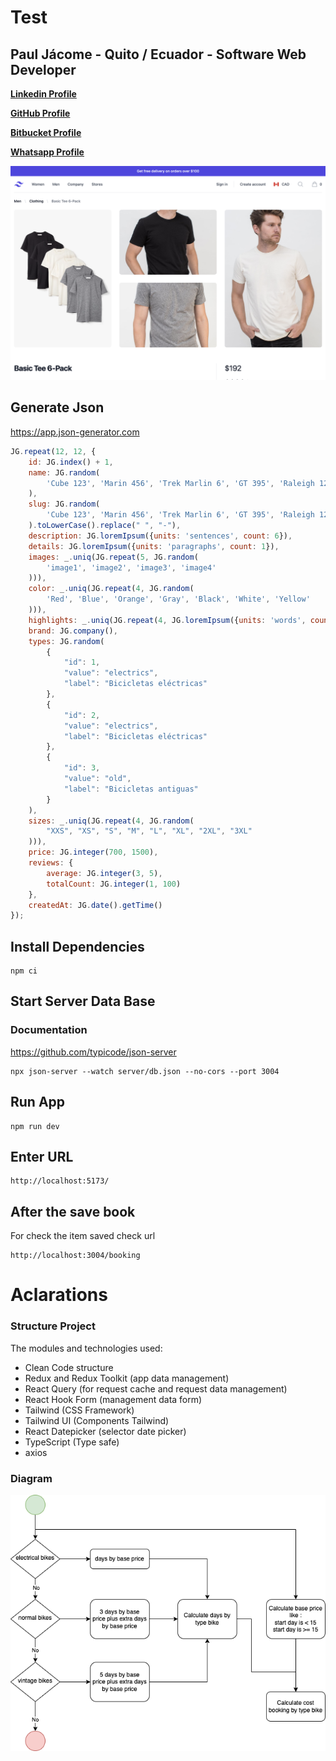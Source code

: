# Test

## Paul Jácome - Quito / Ecuador - Software Web Developer

**[Linkedin Profile](https://bit.ly/paul-jacome-linkedin)**

**[GitHub Profile](https://bit.ly/paul-jacome-github)**

**[Bitbucket Profile](https://bit.ly/paul-jacome-bitbucket)**

**[Whatsapp Profile](https://bit.ly/paul-jacome-whatsapp)**

![Product_Png](https://raw.githubusercontent.com/ankalago/growpro-test/main/screenshot.png)

## Generate Json

https://app.json-generator.com

```javascript
JG.repeat(12, 12, {
    id: JG.index() + 1,
    name: JG.random(
        'Cube 123', 'Marin 456', 'Trek Marlin 6', 'GT 395', 'Raleigh 123', 'Chopper 345', 'Himiway 432', 'Super 73', 'Tower 672', 'Pathfinder 3', 'Giant G', 'Specialized E'
    ),
    slug: JG.random(
        'Cube 123', 'Marin 456', 'Trek Marlin 6', 'GT 395', 'Raleigh 123', 'Chopper 345', 'Himiway 432', 'Super 73', 'Tower 672', 'Pathfinder 3', 'Giant G', 'Specialized E'
    ).toLowerCase().replace(" ", "-"),
    description: JG.loremIpsum({units: 'sentences', count: 6}),
    details: JG.loremIpsum({units: 'paragraphs', count: 1}),
    images: _.uniq(JG.repeat(5, JG.random(
        'image1', 'image2', 'image3', 'image4'
    ))),
    color: _.uniq(JG.repeat(4, JG.random(
        'Red', 'Blue', 'Orange', 'Gray', 'Black', 'White', 'Yellow'
    ))),
    highlights: _.uniq(JG.repeat(4, JG.loremIpsum({units: 'words', count: 6}))),
    brand: JG.company(),
    types: JG.random(
        {
            "id": 1,
            "value": "electrics",
            "label": "Bicicletas eléctricas"
        },
        {
            "id": 2,
            "value": "electrics",
            "label": "Bicicletas eléctricas"
        },
        {
            "id": 3,
            "value": "old",
            "label": "Bicicletas antiguas"
        }
    ),
    sizes: _.uniq(JG.repeat(4, JG.random(
        "XXS", "XS", "S", "M", "L", "XL", "2XL", "3XL"
    ))),
    price: JG.integer(700, 1500),
    reviews: {
        average: JG.integer(3, 5),
        totalCount: JG.integer(1, 100)
    },
    createdAt: JG.date().getTime()
});
```

## Install Dependencies

```
npm ci
```

## Start Server Data Base

### Documentation

https://github.com/typicode/json-server

```
npx json-server --watch server/db.json --no-cors --port 3004
```

## Run App

```
npm run dev
```

## Enter URL

```
http://localhost:5173/
```

## After the save book

For check the item saved check url

```
http://localhost:3004/booking
```

# Aclarations

### Structure Project

The modules and technologies used:

- Clean Code structure
- Redux and Redux Toolkit (app data management)
- React Query (for request cache and request data management)
- React Hook Form (management data form)
- Tailwind (CSS Framework)
- Tailwind UI (Components Tailwind)
- React Datepicker (selector date picker)
- TypeScript (Type safe)
- axios

### Diagram

![Product_Png](https://raw.githubusercontent.com/ankalago/growpro-test/main/flowchart-booking-bikes.png)
